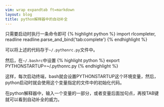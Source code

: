 ```yaml
---
vim: wrap expandtab ft=markdown
layout: blog
title: python解释器中的自动补全
---
```


只需要启动时执行一条命令即可
{% highlight python %}
import rlcompleter, readline
readline.parse_and_bind('tab:complete')
{% endhighlight %}

可以将上述的代码存于`~/.pythonrc.py`文件中。

然后，在`~/.bashrc`中设置
{% highlight python %}
export PYTHONSTARTUP=~/.pythonrc.py
{% endhighlight %}

这样，每次启动终端，bash就会设置PYTHONSTARTUP这个环境变量，然后，python启动时就会使用这个变量指定的文件中的初始化代码。

在python解释器中，输入一个变量的一部分，或者变量后面加句点，再按TAB键就可以看到自动补全的威力。

